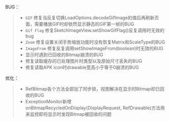 BUG：
>* `GIF` 修复当反复切换LoadOptions.decodeGifImage的值后再刷新页面，需要播放GIF时却依然显示静态的GIF第一帧的BUG
>* `Gif Flag` 修复SketchImageView.setShowGifFlag()反复调用时无效的bug
>* `Zoom` 修复设置关闭手势缩放功能时没有恢复Matrix和ScaleType的BUG
>* `ImageFrom` 修复反复调用setShowImageFrom(boolean)时无效的BUG
>* 显示时遇到已回收的Bitmap崩溃的BUG
>* 修复读取缓存的已处理图片时类型以及原始尺寸丢失的BUG
>* 修复读取APK icon时drawable宽高小于等于0崩溃的BUG

优化：
>* RefBitmap各个方法全部加了同步锁，视图解决在显示时Bitmap却已回收的BUG
>* ExceptionMonitor新增onBitmapRecycledOnDisplay(DisplayRequest, RefDrawable)方法用来监控即将显示时发现Bitmap被回收的问题